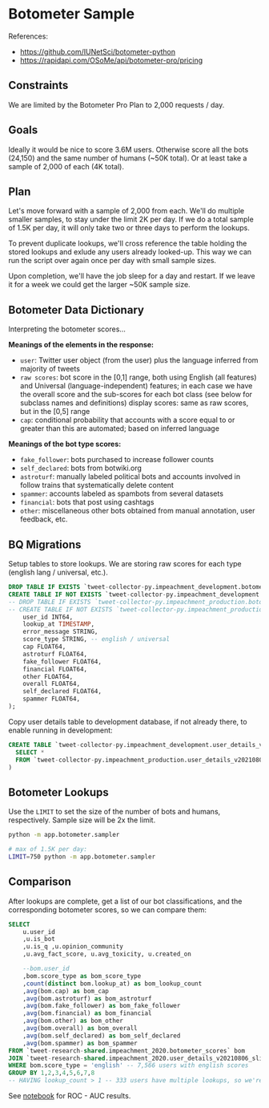 
# Botometer Sample

References:
  + https://github.com/IUNetSci/botometer-python
  + https://rapidapi.com/OSoMe/api/botometer-pro/pricing

## Constraints

We are limited by the Botometer Pro Plan to 2,000 requests / day.

## Goals

Ideally it would be nice to score 3.6M users. Otherwise score all the bots (24,150) and the same number of humans (~50K total). Or at least take a sample of 2,000 of each (4K total).

## Plan

Let's move forward with a sample of 2,000 from each. We'll do multiple smaller samples, to stay under the limit 2K per day. If we do a total sample of 1.5K per day, it will only take two or three days to perform the lookups.

To prevent duplicate lookups, we'll cross reference the table holding the stored lookups and exlude any users already looked-up. This way we can run the script over again once per day with small sample sizes.

Upon completion, we'll have the job sleep for a day and restart. If we leave it for a week we could get the larger ~50K sample size.

## Botometer Data Dictionary

Interpreting the botometer scores...

**Meanings of the elements in the response:**

  + `user`: Twitter user object (from the user) plus the language inferred from majority of tweets
  + `raw scores`: bot score in the [0,1] range, both using English (all features) and Universal (language-independent) features; in each case we have the overall score and the sub-scores for each bot class (see below for subclass names and definitions)
display scores: same as raw scores, but in the [0,5] range
  + `cap`: conditional probability that accounts with a score equal to or greater than this are automated; based on inferred language

**Meanings of the bot type scores:**

 + `fake_follower`: bots purchased to increase follower counts
 + `self_declared`: bots from botwiki.org
 + `astroturf`: manually labeled political bots and accounts involved in follow trains that systematically delete content
 + `spammer`: accounts labeled as spambots from several datasets
 + `financial`: bots that post using cashtags
 + `other`: miscellaneous other bots obtained from manual annotation, user feedback, etc.

## BQ Migrations

Setup tables to store lookups. We are storing raw scores for each type (english lang / universal, etc.).

```sql
DROP TABLE IF EXISTS `tweet-collector-py.impeachment_development.botometer_scores`;
CREATE TABLE IF NOT EXISTS `tweet-collector-py.impeachment_development.botometer_scores` (
-- DROP TABLE IF EXISTS `tweet-collector-py.impeachment_production.botometer_scores`;
-- CREATE TABLE IF NOT EXISTS `tweet-collector-py.impeachment_production.botometer_scores` (
    user_id INT64,
    lookup_at TIMESTAMP,
    error_message STRING,
    score_type STRING, -- english / universal
    cap FLOAT64,
    astroturf FLOAT64,
    fake_follower FLOAT64,
    financial FLOAT64,
    other FLOAT64,
    overall FLOAT64,
    self_declared FLOAT64,
    spammer FLOAT64,
);
```

Copy user details table to development database, if not already there, to enable running in development:

```sql
CREATE TABLE `tweet-collector-py.impeachment_development.user_details_v20210806_slim` as (
  SELECT *
  FROM `tweet-collector-py.impeachment_production.user_details_v20210806_slim`
)
```

## Botometer Lookups

Use the `LIMIT` to set the size of the number of bots and humans, respectively. Sample size will be 2x the limit.

```sh
python -m app.botometer.sampler

# max of 1.5K per day:
LIMIT=750 python -m app.botometer.sampler
```


## Comparison

After lookups are complete, get a list of our bot classifications, and the corresponding botometer scores, so we can compare them:

```sql
SELECT
    u.user_id
    ,u.is_bot
    ,u.is_q ,u.opinion_community
    ,u.avg_fact_score, u.avg_toxicity, u.created_on

    --bom.user_id
    ,bom.score_type as bom_score_type
    ,count(distinct bom.lookup_at) as bom_lookup_count
    ,avg(bom.cap) as bom_cap
    ,avg(bom.astroturf) as bom_astroturf
    ,avg(bom.fake_follower) as bom_fake_follower
    ,avg(bom.financial) as bom_financial
    ,avg(bom.other) as bom_other
    ,avg(bom.overall) as bom_overall
    ,avg(bom.self_declared) as bom_self_declared
    ,avg(bom.spammer) as bom_spammer
FROM `tweet-research-shared.impeachment_2020.botometer_scores` bom
JOIN `tweet-research-shared.impeachment_2020.user_details_v20210806_slim` u ON bom.user_id = u.user_id -- 8683
WHERE bom.score_type = 'english' -- 7,566 users with english scores
GROUP BY 1,2,3,4,5,6,7,8
-- HAVING lookup_count > 1 -- 333 users have multiple lookups, so we're going to average them instead of drop them
```

See [notebook](Botometer_Score_Comparisons.ipynb) for ROC - AUC results.

